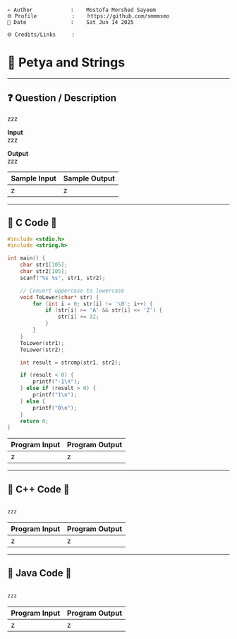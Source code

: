 ```

✍️ Author            :    Mostofa Morshed Sayeem
🌐 Profile           :    https://github.com/smmmsmo
📅 Date              :    Sat Jun 14 2025

🌐 Credits/Links     :    

```

# 📃 Petya and Strings
---
## ❓ Question / Description

zzz

**Input**  
zzz

**Output**  
zzz



| Sample Input | Sample Output |
|:-------------|:--------------|
| z            | z             |

---

## 🎀 C Code 🎀


```c
#include <stdio.h>
#include <string.h>

int main() {
    char str1[105];
    char str2[105];
    scanf("%s %s", str1, str2);

    // Convert uppercase to lowercase
    void ToLower(char* str) {
        for (int i = 0; str[i] != '\0'; i++) {
            if (str[i] >= 'A' && str[i] <= 'Z') {
                str[i] += 32; 
            }
        }
    }
    ToLower(str1);
    ToLower(str2);

    int result = strcmp(str1, str2);

    if (result < 0) {
        printf("-1\n");
    } else if (result > 0) {
        printf("1\n");
    } else {
        printf("0\n");
    }
    return 0;
}

```


| Program Input | Program Output |
|:--------------|:---------------|
| z             | z              |

---

## 🎀 C++ Code 🎀



```C++

zzz

```


| Program Input | Program Output |
|:--------------|:---------------|
| z             | z              |

---

## 🎀 Java Code 🎀



```java

zzz

```


| Program Input | Program Output |
|:--------------|:---------------|
| z             | z              |